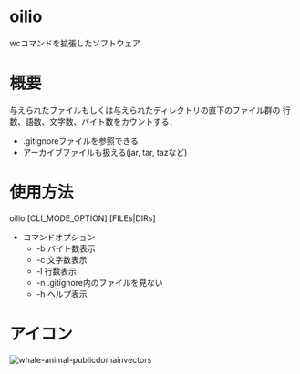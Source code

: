 # oilio
wcコマンドを拡張したソフトウェア

# 概要
与えられたファイルもしくは与えられたディレクトリの直下のファイル群の
行数、語数、文字数、バイト数をカウントする．
* .gitignoreファイルを参照できる
* アーカイブファイルも扱える(jar, tar, tazなど)

# 使用方法
oilio [CLI_MODE_OPTION] [FILEs|DIRs]
* コマンドオプション
  * -b    バイト数表示
  * -c    文字数表示
  * -l    行数表示
  * -n    .gitignore内のファイルを見ない
  * -h    ヘルプ表示

# アイコン
![whale-animal-publicdomainvectors](https://user-images.githubusercontent.com/84704334/119367448-ed089b00-bcec-11eb-850e-21628810b8d8.png)


